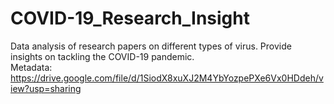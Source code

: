 # COVID-19_Research_Insight
Data analysis of research papers on different types of virus. Provide insights on tackling the COVID-19 pandemic.  
Metadata: https://drive.google.com/file/d/1SiodX8xuXJ2M4YbYozpePXe6Vx0HDdeh/view?usp=sharing
